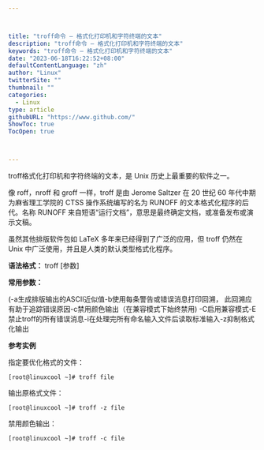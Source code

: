 ```yaml
---



title: "troff命令 – 格式化打印机和字符终端的文本"
description: "troff命令 – 格式化打印机和字符终端的文本"
keywords: "troff命令 – 格式化打印机和字符终端的文本"
date: "2023-06-18T16:22:52+08:00"
defaultContentLanguage: "zh"
author: "Linux"
twitterSite: ""
thumbnail: ""
categories:
  - Linux
type: article
githubURL: "https://www.github.com/"
ShowToc: true
TocOpen: true



---
```


troff格式化打印机和字符终端的文本，是 Unix 历史上最重要的软件之一。

像 roff，nroff 和 groff 一样，troff 是由 Jerome Saltzer 在 20 世纪 60 年代中期为麻省理工学院的 CTSS 操作系统编写的名为 RUNOFF 的文本格式化程序的后代。名称 RUNOFF 来自短语“运行文档”，意思是最终确定文档，或准备发布或演示文稿。

虽然其他排版软件包如 LaTeX 多年来已经得到了广泛的应用，但 troff 仍然在 Unix 中广泛使用，并且是人类的默认类型格式化程序。

**语法格式：** troff [参数]

**常用参数：**

(-a生成排版输出的ASCII近似值-b使用每条警告或错误消息打印回溯， 此回溯应有助于追踪错误原因-c禁用颜色输出（在兼容模式下始终禁用) -C启用兼容模式-E禁止troff的所有错误消息-i在处理完所有命名输入文件后读取标准输入-z抑制格式化输出

**参考实例**

指定要优化格式的文件：

```
[root@linuxcool ~]# troff file
```

输出原格式文件：

```
[root@linuxcool ~]# troff -z file
```

禁用颜色输出：

```
[root@linuxcool ~]# troff -c file
```